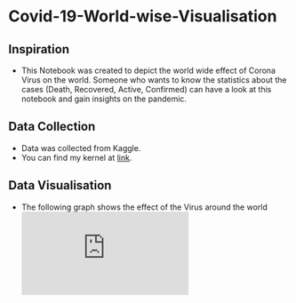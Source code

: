 # Covid-19-World-wise-Visualisation

## Inspiration
- This Notebook was created to depict the world wide effect of Corona Virus on the world. Someone who wants to know the statistics about the cases (Death, Recovered, Active, Confirmed) can have a look at this notebook and gain insights on the pandemic.

## Data Collection
- Data was collected from Kaggle.
- You can find my kernel at [link](https://www.kaggle.com/lokeshrth4617/covid-19-world-wise-visualization).

## Data Visualisation
- The following graph shows the effect of the Virus around the world
![](https://github.com/Lokeshrathi/Covid-19-World-wise-Visualisation/blob/master/Images/world.html)
